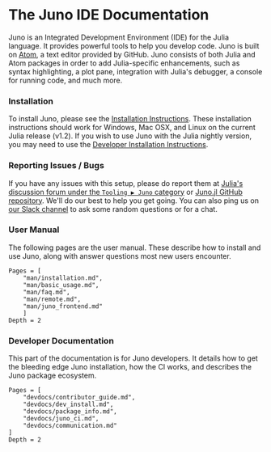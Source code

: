 # The Juno IDE Documentation

Juno is an Integrated Development Environment (IDE) for the Julia language. It provides
powerful tools to help you develop code. Juno is built on [Atom](https://atom.io), a text
editor provided by GitHub. Juno consists of both Julia and Atom packages in order to
add Julia-specific enhancements, such as syntax highlighting, a plot pane,
integration with Julia's debugger, a console for running code, and much more.

### Installation

To install Juno, please see the [Installation Instructions](@ref). These installation
instructions should work for Windows, Mac OSX, and Linux on the current Julia release (v1.2).
If you wish to use Juno with the Julia nightly version, you may need to use the
[Developer Installation Instructions](@ref).

### Reporting Issues / Bugs

If you have any issues with this setup, please do report them at
[Julia's discussion forum under the `Tooling ▶ Juno` category](https://discourse.julialang.org/c/tools/juno/l/latest)
or [Juno.jl GitHub repository](https://github.com/JunoLab/Juno.jl/issues).
We'll do our best to help you get going.
You can also ping us on [our Slack channel](https://julialang.slack.com/archives/C7JT7HQAD)
to ask some random questions or for a chat.

### User Manual

The following pages are the user manual. These describe how to install and use
Juno, along with answer questions most new users encounter.

```@contents
Pages = [
    "man/installation.md",
    "man/basic_usage.md",
    "man/faq.md",
    "man/remote.md",
    "man/juno_frontend.md"
    ]
Depth = 2
```

### Developer Documentation

This part of the documentation is for Juno developers. It details how to get
the bleeding edge Juno installation, how the CI works, and describes the Juno
package ecosystem.

```@contents
Pages = [
    "devdocs/contributor_guide.md",
    "devdocs/dev_install.md",
    "devdocs/package_info.md",
    "devdocs/juno_ci.md",
    "devdocs/communication.md"
]
Depth = 2
```
